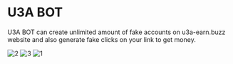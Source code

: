 # U3A BOT
U3A BOT can create unlimited amount of fake accounts on u3a-earn.buzz website and also generate fake clicks on your link to get money.

![2](https://user-images.githubusercontent.com/77591040/177911527-265bbd9e-4c2c-41ef-b1bf-18b59a108ff4.PNG)
![3](https://user-images.githubusercontent.com/77591040/177911528-ace89ff4-e210-4cb8-b5d2-6c27870013fe.PNG)
![1](https://user-images.githubusercontent.com/77591040/177911714-f82e9cde-418a-433b-ae73-ed06337ae2b6.PNG)
